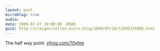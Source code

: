 ```yaml
---
layout: post
microblog: true
audio: 
date: 2009-07-27 19:00:00 -0500
guid: http://craigmcclellan.micro.blog/2009/07/28/t2895374988.html
---
```

The half way point.  [yfrog.com/70vfmj](http://yfrog.com/70vfmj)
